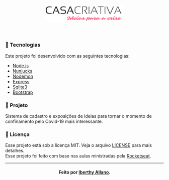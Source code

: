 <h1 align="center">
  <img src="./public/image/CasaCriativa.png" width="250px" /><br>
</h2>

<br>

### :bookmark_tabs: Tecnologias
Este projeto foi desenvolvido com as seguintes tecnologias:
- [Node.js](https://nodejs.org/en/)
- [Nunjucks](https://mozilla.github.io/nunjucks/)
- [Nodemon](https://nodemon.io/)
- [Express](https://expressjs.com/pt-br/)
- [Sqlite3](https://www.sqlite.org/)
- [Bootstrap](https://getbootstrap.com/)

### :house_with_garden: Projeto

Sistema de cadastro e exposições de ideias para tornar o momento de confinamento pelo Covid-19 mais interessante.

### :memo: Licença

Esse projeto está sob a licença MIT. Veja o arquivo [LICENSE](LICENSE.md) para mais detalhes.
<br>
Esse projeto foi feito com base nas aulas ministradas pela [Rocketseat](https://rocketseat.com.br/).

---
<h4 align="center">
    Feito por <a href="https://www.linkedin.com/in/iberthy-allano-bba4771a4" target="_blank"> Iberthy Allano</a>.
</h4>
